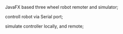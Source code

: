 JavaFX based three wheel robot remoter and simulator;

controll robot via Serial port;

simulate controller locally, and remote;
